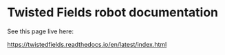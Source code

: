 Twisted Fields robot documentation
=======================================

See this page live here:

https://twistedfields.readthedocs.io/en/latest/index.html
